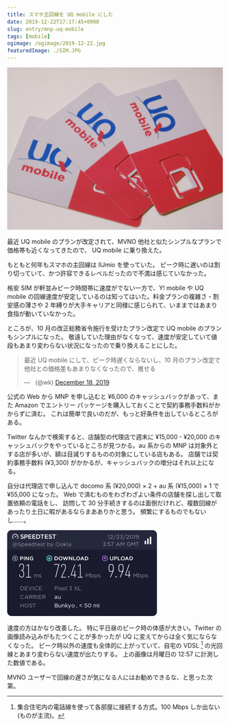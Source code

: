 ```yaml
---
title: スマホ主回線を UQ mobile にした
date: 2019-12-22T17:17:45+0900
slug: entry/mnp-uq-mobile
tags: [mobile]
ogimage: /ogimage/2019-12-22.jpg
featuredImage: ./SIM.JPG
---
```


![](./SIM.JPG)

最近 UQ mobile のプランが改定されて、MVNO 他社と似たシンプルなプランで価格帯も近くなってきたので、
UQ mobile に乗り換えた。

もともと何年もスマホの主回線は IIJmio を使っていた。
ピーク時に遅いのは割り切っていて、かつ許容できるレベルだったので不満は感じていなかった。

格安 SIM が軒並みピーク時間帯に速度がでない一方で、Y! mobile や UQ mobile
の回線速度が安定しているのは知ってはいた。料金プランの複雑さ・割安感の薄さや
2 年縛りが大手キャリアと同様に感じられて、いままではあまり食指が動いていなかった。

ところが、10 月の改正総務省令施行を受けたプラン改定で UQ mobile のプランもシンプルになった。
敬遠していた理由がなくなって、速度が安定していて値段もあまり変わらない状況になったので乗り換えることにした。

<blockquote class="twitter-tweet" data-dnt="true"><p lang="ja" dir="ltr">最近 UQ mobile にして、ピーク時遅くならないし、10 月のプラン改定で他社との価格差もあまりなくなったので、推せる</p>&mdash; ឵឵ ឵ (@wk) <a href="https://twitter.com/wk/status/1207281628629762048?ref_src=twsrc%5Etfw">December 18, 2019</a></blockquote>

公式の Web から MNP を申し込むと ¥6,000 のキャッシュバックがあって、また Amazon
でエントリー パッケージを購入しておくことで契約事務手数料がかからずに済む。
これは簡単で良いのだが、もっと好条件を出しているところがある。

Twitter なんかで検索すると、店舗型の代理店で週末に ¥15,000 - ¥20,000
のキャッシュバックをやっているところが見つかる。au 系からの MNP
は対象外とする店が多いが、額は目減りするものの対象にしている店もある。
店舗では契約事務手数料 (¥3,300) がかかるが、キャッシュバックの増分はそれ以上になる。

自分は代理店で申し込んで docomo 系 (¥20,000) × 2 + au 系 (¥15,000) × 1 で ¥55,000 になった。
Web で済むものをわざわざよい条件の店舗を探し出して取置依頼の電話をし、
訪問して 30 分手続きするのは面倒だけれど、複数回線があったり土日に暇があるならまあありかと思う。
頻繁にするものでもないし……。

[![](./5591754607.png)](https://www.speedtest.net/result/a/5591754607)

速度の方はかなり改善した。
特に平日昼のピーク時の体感が大きい。Twitter の画像読み込みがもたつくことが多かったが
UQ に変えてからは全く気にならなくなった。
ピーク時以外の速度も全体的に上がっていて、自宅の VDSL [^1] の光回線とあまり変わらない速度が出たりする。
上の画像は月曜日の 12:57 に計測した数値である。

MVNO ユーザーで回線の遅さが気になる人にはお勧めできるな、と思った次第。

[^1]: 集合住宅内の電話線を使って各部屋に接続する方式。100 Mbps しか出ない (ものが主流)。
